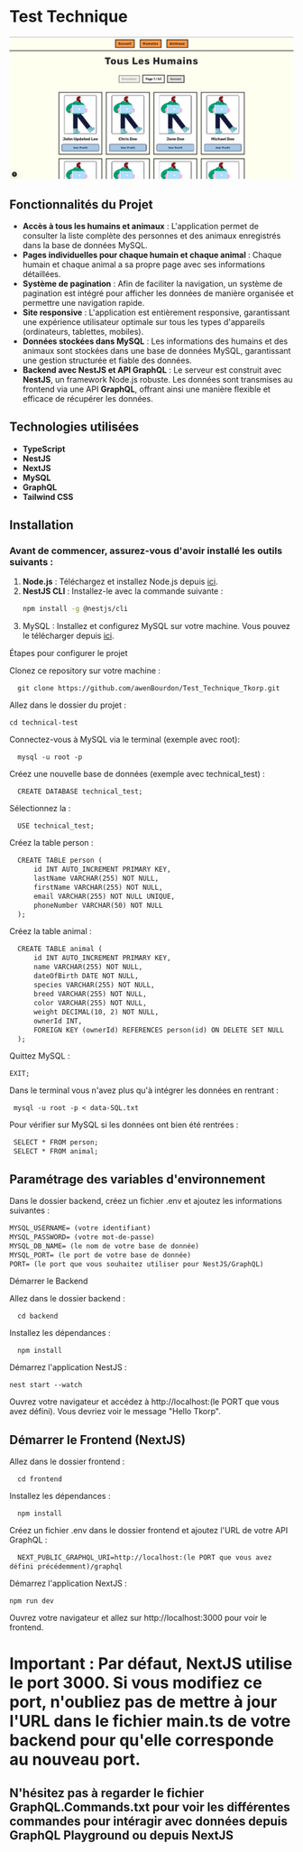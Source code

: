 # Test Technique

![Preview](./preview.png)

## Fonctionnalités du Projet

- **Accès à tous les humains et animaux** : L'application permet de consulter la liste complète des personnes et des animaux enregistrés dans la base de données MySQL.
- **Pages individuelles pour chaque humain et chaque animal** : Chaque humain et chaque animal a sa propre page avec ses informations détaillées.
- **Système de pagination** : Afin de faciliter la navigation, un système de pagination est intégré pour afficher les données de manière organisée et permettre une navigation rapide.
- **Site responsive** : L'application est entièrement responsive, garantissant une expérience utilisateur optimale sur tous les types d'appareils (ordinateurs, tablettes, mobiles).
- **Données stockées dans MySQL** : Les informations des humains et des animaux sont stockées dans une base de données MySQL, garantissant une gestion structurée et fiable des données.
- **Backend avec NestJS et API GraphQL** : Le serveur est construit avec **NestJS**, un framework Node.js robuste. Les données sont transmises au frontend via une API **GraphQL**, offrant ainsi une manière flexible et efficace de récupérer les données.


## Technologies utilisées

- **TypeScript**
- **NestJS**
- **NextJS**
- **MySQL** 
- **GraphQL**
- **Tailwind CSS**

## Installation

### Avant de commencer, assurez-vous d'avoir installé les outils suivants :

1. **Node.js** : Téléchargez et installez Node.js depuis [ici](https://nodejs.org).
2. **NestJS CLI** : Installez-le avec la commande suivante :
   ```bash
   npm install -g @nestjs/cli

3.   MySQL : Installez et configurez MySQL sur votre machine. Vous pouvez le télécharger depuis [ici](https://dev.mysql.com/downloads/installer/).

Étapes pour configurer le projet

Clonez ce repository sur votre machine :

      git clone https://github.com/awenBourdon/Test_Technique_Tkorp.git

Allez dans le dossier du projet :

    cd technical-test

Connectez-vous à MySQL via le terminal (exemple avec root):

      mysql -u root -p

Créez une nouvelle base de données (exemple avec technical_test) :

      CREATE DATABASE technical_test;

Sélectionnez la :

      USE technical_test;

Créez la table person :

      CREATE TABLE person (
          id INT AUTO_INCREMENT PRIMARY KEY,
          lastName VARCHAR(255) NOT NULL,
          firstName VARCHAR(255) NOT NULL,
          email VARCHAR(255) NOT NULL UNIQUE,
          phoneNumber VARCHAR(50) NOT NULL
      );

Créez la table animal :

      CREATE TABLE animal (
          id INT AUTO_INCREMENT PRIMARY KEY,
          name VARCHAR(255) NOT NULL,
          dateOfBirth DATE NOT NULL,
          species VARCHAR(255) NOT NULL,
          breed VARCHAR(255) NOT NULL,
          color VARCHAR(255) NOT NULL,
          weight DECIMAL(10, 2) NOT NULL,
          ownerId INT,
          FOREIGN KEY (ownerId) REFERENCES person(id) ON DELETE SET NULL
      );

Quittez MySQL :

    EXIT;

Dans le terminal vous n'avez plus qu'à intégrer les données en rentrant :

     mysql -u root -p < data-SQL.txt

Pour vérifier sur MySQL si les données ont bien été rentrées :

     SELECT * FROM person;
     SELECT * FROM animal;

## Paramétrage des variables d'environnement

Dans le dossier backend, créez un fichier .env et ajoutez les informations suivantes :

    MYSQL_USERNAME= (votre identifiant)
    MYSQL_PASSWORD= (votre mot-de-passe)
    MYSQL_DB_NAME= (le nom de votre base de donnée)
    MYSQL_PORT= (le port de votre base de donnée)
    PORT= (le port que vous souhaitez utiliser pour NestJS/GraphQL)

Démarrer le Backend

Allez dans le dossier backend :

      cd backend

Installez les dépendances :

      npm install

Démarrez l'application NestJS :

    nest start --watch

Ouvrez votre navigateur et accédez à http://localhost:(le PORT que vous avez défini). Vous devriez voir le message "Hello Tkorp".

## Démarrer le Frontend (NextJS)

Allez dans le dossier frontend :

      cd frontend

Installez les dépendances :

      npm install

Créez un fichier .env dans le dossier frontend et ajoutez l'URL de votre API GraphQL :

      NEXT_PUBLIC_GRAPHQL_URI=http://localhost:(le PORT que vous avez défini précédemment)/graphql

Démarrez l'application NextJS :

    npm run dev

Ouvrez votre navigateur et allez sur http://localhost:3000 pour voir le frontend.

# Important : Par défaut, NextJS utilise le port 3000. Si vous modifiez ce port, n'oubliez pas de mettre à jour l'URL dans le fichier main.ts de votre backend pour qu'elle corresponde au nouveau port.

## N'hésitez pas à regarder le fichier GraphQL.Commands.txt pour voir les différentes commandes pour intéragir avec données depuis GraphQL Playground ou depuis NextJS
